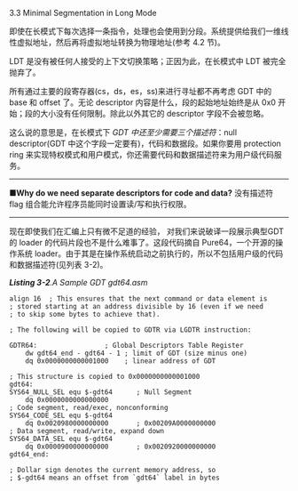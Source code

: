 3.3 Minimal Segmentation in Long Mode

即使在长模式下每次选择一条指令，处理也会使用到分段。系统提供给我们一维线性虚拟地址，然后再将虚拟地址转换为物理地址\(参考 4.2 节\)。

LDT 是没有被任何人接受的上下文切换策略；正因为此，在长模式中 LDT 被完全抛弃了。

所有通过主要的段寄存器\(cs，ds，es，ss\)来进行寻址都不再考虑 GDT 中的 base 和 offset 了。无论 descriptor 内容是什么，段的起始地址始终是从 0x0 开始；段的大小没有任何限制。除此以外其它的 descriptor 字段不会被忽略。

这么说的意思是，在长模式下 _GDT 中还至少需要三个描述符_：null descriptor\(GDT 中这个字段一定要有\)，代码和数据段。如果你要用 protection ring 来实现特权模式和用户模式，你还需要代码和数据描述符来为用户级代码服务。

---

 **■Why do we need separate descriptors for code and data?** 没有描述符 flag 组合能允许程序员能同时设置读/写和执行权限。

---

现在即使我们在汇编上只有微不足道的经验， 对我们来说破译一段展示典型GDT 的 loader 的代码片段也不是什么难事了。这段代码摘自 Pure64，一个开源的操作系统 loader。由于其是在操作系统启动之前执行的，所以不包括用户级的代码和数据描述符\(见列表 3-2\)。

_**Listing 3-2**.A Sample GDT gdt64.asm_

    align 16  ; This ensures that the next command or data element is
    ; stored starting at an address divisible by 16 (even if we need
    ; to skip some bytes to achieve that).

    ; The following will be copied to GDTR via LGDTR instruction:

    GDTR64:                 ; Global Descriptors Table Register
        dw gdt64_end - gdt64 - 1 ; limit of GDT (size minus one)
        dq 0x0000000000001000    ; linear address of GDT

    ; This structure is copied to 0x0000000000001000
    gdt64:
    SYS64_NULL_SEL equ $-gdt64      ; Null Segment
        dq 0x0000000000000000
    ; Code segment, read/exec, nonconforming
    SYS64_CODE_SEL equ $-gdt64
        dq 0x0020980000000000       ; 0x00209A0000000000
    ; Data segment, read/write, expand down
    SYS64_DATA_SEL equ $-gdt64
        dq 0x0000900000000000       ; 0x0020920000000000
    gdt64_end:

    ; Dollar sign denotes the current memory address, so
    ; $-gdt64 means an offset from `gdt64` label in bytes



